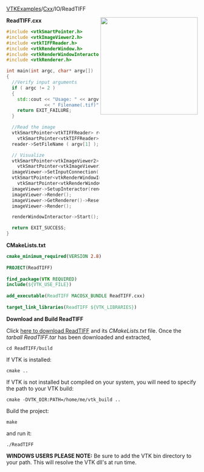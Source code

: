 [VTKExamples](/home/)/[Cxx](/Cxx)/IO/ReadTIFF

<img align="right" src="https://github.com/lorensen/VTKExamples/blob/gh-pages/Testing/Baseline/IO/TestReadTIFF.png?raw=true" width="256" />

**ReadTIFF.cxx**
```c++
#include <vtkSmartPointer.h>
#include <vtkImageViewer2.h>
#include <vtkTIFFReader.h>
#include <vtkRenderWindow.h>
#include <vtkRenderWindowInteractor.h>
#include <vtkRenderer.h>

int main(int argc, char* argv[])
{
  //Verify input arguments
  if ( argc != 2 )
  {
    std::cout << "Usage: " << argv[0]
              << " Filename(.tif)" << std::endl;
    return EXIT_FAILURE;
  }

  //Read the image
  vtkSmartPointer<vtkTIFFReader> reader =
    vtkSmartPointer<vtkTIFFReader>::New();
  reader->SetFileName ( argv[1] );

  // Visualize
  vtkSmartPointer<vtkImageViewer2> imageViewer =
    vtkSmartPointer<vtkImageViewer2>::New();
  imageViewer->SetInputConnection(reader->GetOutputPort());
  vtkSmartPointer<vtkRenderWindowInteractor> renderWindowInteractor =
    vtkSmartPointer<vtkRenderWindowInteractor>::New();
  imageViewer->SetupInteractor(renderWindowInteractor);
  imageViewer->Render();
  imageViewer->GetRenderer()->ResetCamera();
  imageViewer->Render();

  renderWindowInteractor->Start();

  return EXIT_SUCCESS;
}
```
**CMakeLists.txt**
```cmake
cmake_minimum_required(VERSION 2.8)
 
PROJECT(ReadTIFF)
 
find_package(VTK REQUIRED)
include(${VTK_USE_FILE})
 
add_executable(ReadTIFF MACOSX_BUNDLE ReadTIFF.cxx)
 
target_link_libraries(ReadTIFF ${VTK_LIBRARIES})
```

**Download and Build ReadTIFF**

Click [here to download ReadTIFF](https://github.com/lorensen/VTKWikiExamplesTarballs/raw/master/ReadTIFF.tar) and its *CMakeLists.txt* file.
Once the *tarball ReadTIFF.tar* has been downloaded and extracted,
```
cd ReadTIFF/build 
```
If VTK is installed:
```
cmake ..
```
If VTK is not installed but compiled on your system, you will need to specify the path to your VTK build:
```
cmake -DVTK_DIR:PATH=/home/me/vtk_build ..
```
Build the project:
```
make
```
and run it:
```
./ReadTIFF
```
**WINDOWS USERS PLEASE NOTE:** Be sure to add the VTK bin directory to your path. This will resolve the VTK dll's at run time.

